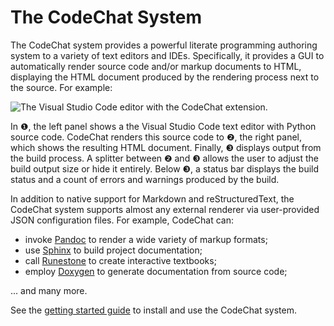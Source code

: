 The CodeChat System
===================
The CodeChat system provides a powerful literate programming authoring system to a variety of text editors and IDEs. Specifically, it provides a GUI to automatically render source code and/or markup documents to HTML, displaying the HTML document produced by the rendering process next to the source. For example:

![The Visual Studio Code editor with the CodeChat extension.](https://raw.githubusercontent.com/bjones1/CodeChat_system/master/docs/CodeChat_screenshot_annotated.png)

In ❶, the left panel shows a the Visual Studio Code text editor with Python source code. CodeChat renders this source code to ❷, the right panel, which shows the resulting HTML document. Finally, ❸ displays output from the build process. A splitter between ❷ and ❸ allows the user to adjust the build output size or hide it entirely. Below ❸, a status bar displays the build status and a count of errors and warnings produced by the build.

In addition to native support for Markdown and reStructuredText, the CodeChat system supports almost any external renderer via user-provided JSON configuration files. For example, CodeChat can:

-   invoke [Pandoc](https://pandoc.org/) to render a wide variety of markup formats;
-   use [Sphinx](https://www.sphinx-doc.org) to build project documentation;
-   call [Runestone](https://runestone.academy/) to create interactive textbooks;
-   employ [Doxygen](https://www.doxygen.nl/) to generate documentation from source code;

... and many more.

See the [getting started guide](https://codechat-system.readthedocs.io/en/latest/VSCode_Extension/contents.html) to install and use the CodeChat system.
